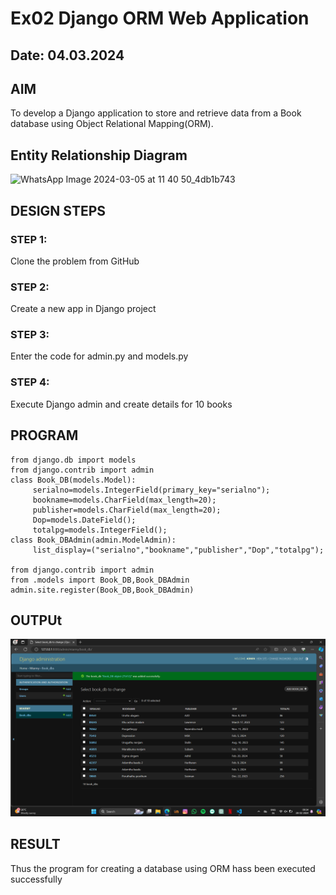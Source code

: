 # Ex02 Django ORM Web Application
## Date: 04.03.2024

## AIM
To develop a Django application to store and retrieve data from a Book database using Object Relational Mapping(ORM).

## Entity Relationship Diagram

![WhatsApp Image 2024-03-05 at 11 40 50_4db1b743](https://github.com/Kavi45-msk/ORM/assets/147457752/b05fd05c-4508-4f6b-b60f-d3837216270b)


## DESIGN STEPS

### STEP 1:
Clone the problem from GitHub

### STEP 2:
Create a new app in Django project

### STEP 3:
Enter the code for admin.py and models.py

### STEP 4:
Execute Django admin and create details for 10 books

## PROGRAM
```
from django.db import models
from django.contrib import admin
class Book_DB(models.Model):
     serialno=models.IntegerField(primary_key="serialno");
     bookname=models.CharField(max_length=20);
     publisher=models.CharField(max_length=20);
     Dop=models.DateField();
     totalpg=models.IntegerField();
class Book_DBAdmin(admin.ModelAdmin):
     list_display=("serialno","bookname","publisher","Dop","totalpg");

from django.contrib import admin
from .models import Book_DB,Book_DBAdmin
admin.site.register(Book_DB,Book_DBAdmin)
```

## OUTPUt
![alt text](screenshot-1.png)

## RESULT
Thus the program for creating a database using ORM hass been executed successfully
